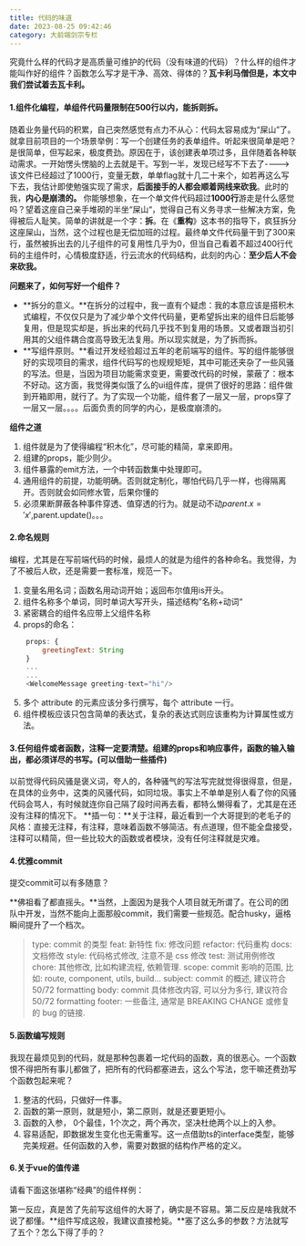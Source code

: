 ```yaml
---
title: 代码的味道
date: 2023-08-25 09:42:46
category: 大前端剑宗专栏
---
```


究竟什么样的代码才是高质量可维护的代码（没有味道的代码）？什么样的组件才能叫作好的组件？函数怎么写才是干净、高效、得体的？**瓦卡利马僧但是，本文中我们尝试着去瓦卡利。**


#### 1.组件化编程，单组件代码量限制在500行以内，能拆则拆。
随着业务量代码的积累，自己突然感觉有点力不从心：代码太容易成为“屎山”了。就拿目前项目的一个场景举例：写一个创建任务的表单组件。听起来很简单是吧？是很简单，但写起来，极度费劲。原因在于，该创建表单项过多，且伴随着各种联动需求。一开始愣头愣脑的上去就是干。写到一半，发现已经写不下去了---->该文件已经超过了1000行，变量无数，单单flag就十几二十来个，如若再这么写下去，我估计即使勉强实现了需求，**后面接手的人都会顺着网线来砍我**。此时的我，**内心是崩溃的。**
你能够想象，在一个单文件代码超过**1000行**游走是什么感觉吗？望着这座自己亲手堆砌的半坐“屎山“，觉得自己有义务寻求一些解决方案，免得被后人耻笑。简单的讲就是一个字：**拆**。在《**重构**》这本书的指导下，疯狂拆分这座屎山，当然，这个过程也是无偿加班的过程。最终单文件代码量干到了300来行，虽然被拆出去的儿子组件的可复用性几乎为0，但当自己看着不超过400行代码的主组件时，心情极度舒适，行云流水的代码结构，此刻的内心：**至少后人不会来砍我。**

**问题来了，如何写好一个组件？**
- **拆分的意义。**在拆分的过程中，我一直有个疑虑：我的本意应该是搭积木式编程，不仅仅只是为了减少单个文件代码量，更希望拆出来的组件日后能够复用，但是现实却是，拆出来的代码几乎找不到复用的场景。又或者跟当初引用其的父组件耦合度高导致无法复用。所以现实就是，为了拆而拆。
- **写组件原则。**看过开发经验超过五年的老前端写的组件。写的组件能够很好的实现项目的需求，组件代码写的也规规矩矩，其中可能还夹杂了一些风骚的写法。但是，当因为项目功能需求变更，需要改代码的时候，蒙蔽了：根本不好动。这方面，我觉得类似饿了么的ui组件库，提供了很好的思路：组件做到开箱即用，就行了。为了实现一个功能，组件套了一层又一层，props穿了一层又一层。。。。后面负责的同学的内心，是极度崩溃的。

**组件之道**
1. 组件就是为了使得编程“积木化”，尽可能的精简，拿来即用。
2. 组建的props，能少则少。
3. 组件暴露的emit方法，一个中转函数集中处理即可。
4. 通用组件的前提，功能明确。否则就定制化，哪怕代码几乎一样，也得隔离开。否则就会如同修水管，后果你懂的
5. 必须果断屏蔽各种事件穿透、值穿透的行为。就是动不动$parent.x = 'x',$parent.update()。。。

#### 2.命名规则
编程，尤其是在写前端代码的时候，最烦人的就是为组件的各种命名。我觉得，为了不被后人砍，还是需要一套标准，规范一下。
1. 变量名用名词；函数名用动词开始；返回布尔值用is开头。
2. 组件名称多个单词，同时单词大写开头，描述结构”名称+动词“
3. 紧密耦合的组件名应带上父组件名称
4. props的命名：
```javascript
    props: {
        greetingText: String
    }
    ...
    ...
    <WelcomeMessage greeting-text="hi"/>
```
5. 多个 attribute 的元素应该分多行撰写，每个 attribute 一行。
6. 组件模板应该只包含简单的表达式，复杂的表达式则应该重构为计算属性或方法。 


#### 3.任何组件或者函数，注释一定要清楚。组建的props和响应事件，函数的输入输出，都必须详尽的书写。(可以借助一些插件)
以前觉得代码风骚是褒义词，夸人的，各种骚气的写法写完就觉得很得意，但是，在具体的业务中，这类的风骚代码，如同垃圾。事实上不单单是别人看了你的风骚代码会骂人，有时候就连你自己隔了段时间再去看，都特么懒得看了，尤其是在还没有注释的情况下。
**插一句：**关于注释，最近看到一个大哥提到的老毛子的风格：直接无注释，有注释，意味着函数不够简洁。有点道理，但不能全盘接受，注释可以精简，但一些比较大的函数或者模块，没有任何注释就是灾难。

#### 4.优雅commit
提交commit可以有多随意？
<img src="/img/paperjs4_1.png" alt="">

**佛祖看了都直摇头。**当然，上面因为是我个人项目就无所谓了。在公司的团队中开发，当然不能向上面那般commit，我们需要一些规范。配合husky，逼格瞬间提升了一个档次。
> type: commit 的类型
 feat: 新特性
 fix: 修改问题
 refactor: 代码重构
 docs: 文档修改
 style: 代码格式修改, 注意不是 css 修改
 test: 测试用例修改
 chore: 其他修改, 比如构建流程, 依赖管理.
 scope: commit 影响的范围, 比如: route, component, utils, build...
 subject: commit 的概述, 建议符合  50/72 formatting
 body: commit 具体修改内容, 可以分为多行, 建议符合 50/72 formatting
 footer: 一些备注, 通常是 BREAKING CHANGE 或修复的 bug 的链接.


#### 5.函数编写规则
我现在最烦见到的代码，就是那种包裹着一坨代码的函数，真的很恶心。一个函数恨不得把所有事儿都做了，把所有的代码都塞进去，这么个写法，您干嘛还费劲写个函数包起来呢？
1. 整洁的代码，只做好一件事。
2. 函数的第一原则，就是短小，第二原则，就是还要更短小。
3. 函数的入参， 0个最佳，1个次之，两个再次，坚决杜绝两个以上的入参。
4. 容易适配，即数据发生变化也无需重写。这一点借助ts的interface类型，能够完美规避。任何函数的入参，需要对数据的结构作严格的定义。

#### 6.关于vue的值传递
请看下面这张堪称“经典”的组件样例：
<img src="/img/paperjs4_2.png" alt="">

第一反应，真是苦了先前写这组件的大哥了，确实是不容易。第二反应是啥我就不说了都懂。**组件写成这般，我建议直接枪毙。**塞了这么多的参数？方法就写了五个？怎么下得了手的？


